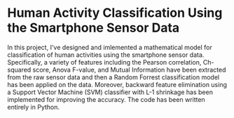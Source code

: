# Human Activity Classification Using the Smartphone Sensor Data

In this project, I've designed and imlemented a mathematical model for classification of human activities using the smartphone sensor data. Specifically, a variety of features including the Pearson correlation, Ch-squared score, Anova F-value, and Mutual Information have been extracted from the raw sensor data and then a Random Forrest classification model has been applied on the data. Moreover, backward feature elimination using a Support Vector Machine (SVM) classifier with L-1 shrinkage has been implemented for improving the accuracy. The code has been written entirely in Python.
